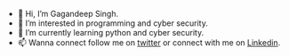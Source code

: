 - 👋 Hi, I’m Gagandeep Singh.
- 👀 I’m interested in programming and cyber security.
- 🌱 I’m currently learning python and cyber security.
- 📫 Wanna connect follow me on [twitter](https://twitter.com/gdeepsingh29) or connect with me on [Linkedin](https://www.linkedin.com/in/gagandeep-singh-887471232/).

<!---
gagandeep2998/gagandeep2998 is a ✨ special ✨ repository because its `README.md` (this file) appears on your GitHub profile.
You can click the Preview link to take a look at your changes.
--->
